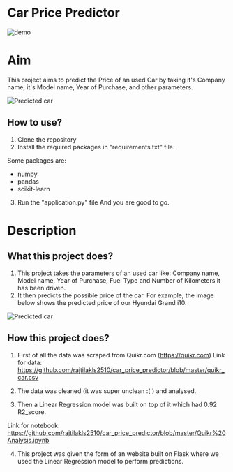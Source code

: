 # Car Price Predictor

![demo](https://user-images.githubusercontent.com/126642111/224536419-91d42d36-f08e-4151-925b-49638179280e.png)

# Aim

This project aims to predict the Price of an used Car by taking it's Company name, it's Model name, Year of Purchase, and other parameters.

![Predicted car](https://user-images.githubusercontent.com/126642111/224536440-deba6b94-0906-4768-a49b-47e625e1f3ec.png)

## How to use?

1. Clone the repository
2. Install the required packages in "requirements.txt" file.

Some packages are:
 - numpy 
 - pandas 
 - scikit-learn

3. Run the "application.py" file
And you are good to go. 

# Description

## What this project does?

1. This project takes the parameters of an used car like: Company name, Model name, Year of Purchase, Fuel Type and Number of Kilometers it has been driven.
2. It then predicts the possible price of the car. For example, the image below shows the predicted price of our Hyundai Grand i10. 

![Predicted car](https://user-images.githubusercontent.com/126642111/224536502-c2a2b3d9-145e-45b9-a4ac-598bc135baa8.png)

## How this project does?

1. First of all the data was scraped from Quikr.com (https://quikr.com) 
Link for data: https://github.com/rajtilakls2510/car_price_predictor/blob/master/quikr_car.csv

2. The data was cleaned (it was super unclean :( ) and analysed.

3. Then a Linear Regression model was built on top of it which had 0.92 R2_score.

Link for notebook: https://github.com/rajtilakls2510/car_price_predictor/blob/master/Quikr%20Analysis.ipynb

4. This project was given the form of an website built on Flask where we used the Linear Regression model to perform predictions.

